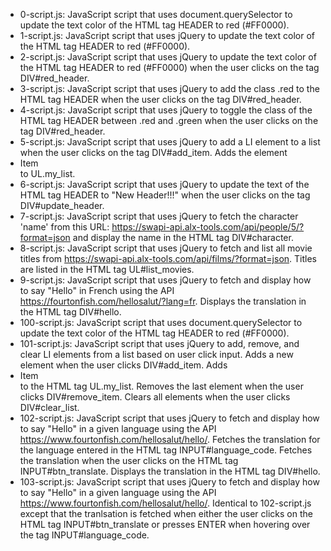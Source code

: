 - 0-script.js: JavaScript script that uses document.querySelector to update the text color of the HTML tag HEADER to red (#FF0000).
- 1-script.js: JavaScript script that uses jQuery to update the text color of the HTML tag HEADER to red (#FF0000).
- 2-script.js: JavaScript script that uses jQuery to update the text color of the HTML tag HEADER to red (#FF0000) when the user clicks on the tag DIV#red_header.
- 3-script.js: JavaScript script that uses jQuery to add the class .red to the HTML tag HEADER when the user clicks on the tag DIV#red_header.
- 4-script.js: JavaScript script that uses jQuery to toggle the class of the HTML tag HEADER between .red and .green when the user clicks on the tag DIV#red_header.
- 5-script.js: JavaScript script that uses jQuery to add a LI element to a list when the user clicks on the tag DIV#add_item. Adds the element <li>Item</li> to UL.my_list.
- 6-script.js: JavaScript script that uses jQuery to update the text of the HTML tag HEADER to "New Header!!!" when the user clicks on the tag DIV#update_header.
- 7-script.js: JavaScript script that uses jQuery to fetch the character 'name' from this URL: https://swapi-api.alx-tools.com/api/people/5/?format=json and display the name in the HTML tag DIV#character.
- 8-script.js: JavaScript script that uses jQuery to fetch and list all movie titles from https://swapi-api.alx-tools.com/api/films/?format=json. Titles are listed in the HTML tag UL#list_movies.
- 9-script.js: JavaScript script that uses jQuery to fetch and display how to say "Hello" in French using the API https://fourtonfish.com/hellosalut/?lang=fr. Displays the translation in the HTML tag DIV#hello.
- 100-script.js: JavaScript script that uses document.querySelector to update the text color of the HTML tag HEADER to red (#FF0000).
- 101-script.js: JavaScript script that uses jQuery to add, remove, and clear LI elements from a list based on user click input.
Adds a new element when the user clicks DIV#add_item.
Adds <li>Item</li> to the HTML tag UL.my_list.
Removes the last element when the user clicks DIV#remove_item.
Clears all elements when the user clicks DIV#clear_list.
- 102-script.js: JavaScript script that uses jQuery to fetch and display how to say "Hello" in a given language using the API https://www.fourtonfish.com/hellosalut/hello/.
Fetches the translation for the language entered in the HTML tag INPUT#language_code.
Fetches the translation when the user clicks on the HTML tag INPUT#btn_translate.
Displays the translation in the HTML tag DIV#hello.
- 103-script.js: JavaScript script that uses jQuery to fetch and display how to say "Hello" in a given language using the API https://www.fourtonfish.com/hellosalut/hello/.
Identical to 102-script.js except that the tranlsation is fetched when either the user clicks on the HTML tag INPUT#btn_translate or presses ENTER when hovering over the tag INPUT#language_code.